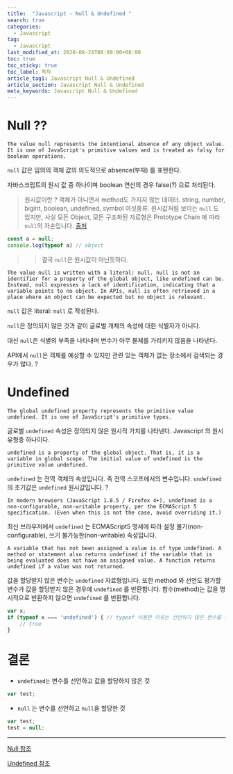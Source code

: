 ```yaml
---
title:  "Javascript - Null & Undefined "
search: true
categories: 
  - Javascript
tag:
  - Javascript
last_modified_at: 2020-08-24T00:00:00+08:00
toc: true
toc_sticky: true
toc_label: 목차
article_tag1: Javascript Null & Undefined
article_section: Javascript Null & Undefined
meta_keywords: Javascript Null & Undefined
---
```


# Null ??

`The value null represents the intentional absence of any object value. It is one of JavaScript's primitive values and is treated as falsy for boolean operations.`

`null` 값은 임의의 객체 값의 의도적으로 absence(부재) 를 표현한다.

자바스크립트의 원시 값 중 하나이며 boolean 연산의 경우 false(?) 으로 처리된다.

> 원시값이란 ?
객체가 아니면서 method도 가지지 않는 데이터. string, number, bigint, boolean, undefined, symbol 여섯종류. 원시값처럼 보이는 `null` 도 있지만, 사실 모든 Object, 모든 구조화된 자료형은 Prototype Chain 에 따라 `null`의 자손입니다. [출처](https://developer.mozilla.org/en-US/docs/Glossary/Primitive)

```js
const a = null;
console.log(typeof a) // object
```

> > 결국 `null`은 원시값이 아닌듯하다.


`The value null is written with a literal: null. null is not an identifier for a property of the global object, like undefined can be. Instead, null expresses a lack of identification, indicating that a variable points to no object. In APIs, null is often retrieved in a place where an object can be expected but no object is relevant.`

`null` 값은 literal: `null` 로 작성된다.

`null`은 정의되지 않은 것과 같이 글로벌 개체의 속성에 대한 식별자가 아니다.

대신 `null`은 식별의 부족을 나타내며 변수가 아무 물체를 가리키지 않음을 나타낸다.

API에서 `null`은 객체를 예상할 수 있지만 관련 있는 객체가 없는 장소에서 검색되는 경우가 많다. ?


# Undefined

`The global undefined property represents the primitive value undefined. It is one of JavaScript's primitive types.`

글로벌 `undefined` 속성은 정의되지 않은 원시적 가치를 나타낸다. Javascript 의 원시 유형중 하나이다.  


`undefined is a property of the global object. That is, it is a variable in global scope. The initial value of undefined is the primitive value undefined.`

`undefined` 는 전역 객체의 속성입니다. 즉 전역 스코프에서의 변수입니다. `undefined` 의 초기값은 `undefined` 원시값입니다. ?

`In modern browsers (JavaScript 1.8.5 / Firefox 4+), undefined is a non-configurable, non-writable property, per the ECMAScript 5 specification. (Even when this is not the case, avoid overriding it.)`

최신 브라우저에서 `undefined` 는 ECMAScript5 명세에 따라 설정 불가(non-configurable), 쓰기 불가능한(non-writable) 속성입니다.

`A variable that has not been assigned a value is of type undefined. A method or statement also returns undefined if the variable that is being evaluated does not have an assigned value. A function returns undefined if a value was not returned.`

값을 할당받지 않은 변수는 `undefined` 자료형입니다. 또한 method 와 선언도 평가할 변수가 값을 할당받지 않은 경우에 `undefined` 를 반환합니다. 함수(method)는 값을 명시적으로 반환하지 않으면 `undefined` 를 반환합니다.

```js
var x;
if (typeof x === 'undefined') { // typeof 사용한 이유는 선언하지 않은 변수를 사용해도 오류 발생 x
    // true
}
```

# 결론

- `undefined는` 변수를 선언하고 값을 할당하지 않은 것 
```js
var test;
```

- `null` 는 변수를 선언하고 `null`을 할당한 것
```js
var test;
test = null;
```

---

[Null 참조](https://developer.mozilla.org/en-US/docs/Web/JavaScript/Reference/Global_Objects/null)

[Undefined 참조](https://developer.mozilla.org/ko/docs/Web/JavaScript/Reference/Global_Objects/undefined)